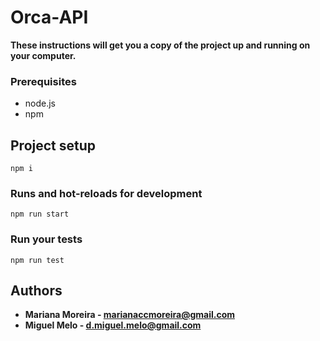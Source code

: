 # Orca-API


**These instructions will get you a copy of the project up and running on your computer.**

### Prerequisites

* node.js
* npm

## Project setup
```
npm i
```

### Runs and hot-reloads for development
```
npm run start
```

### Run your tests
```
npm run test
```

## Authors
* **Mariana Moreira - marianaccmoreira@gmail.com**
* **Miguel Melo - d.miguel.melo@gmail.com**
